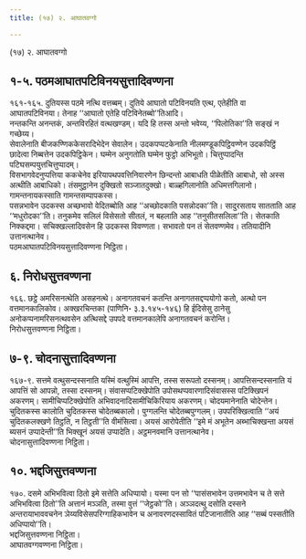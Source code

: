 ```yaml
---
title: (१७) २. आघातवग्गो

---
```

(१७) २. आघातवग्गो  


## १-५. पठमआघातपटिविनयसुत्तादिवण्णना

१६१-१६५. दुतियस्स पठमे नत्थि वत्तब्बम्। दुतिये आघातो पटिविनयति एत्थ, एतेहीति वा आघातपटिविनया। तेनाह ‘‘आघातो एतेहि पटिविनेतब्बो’’तिआदि।  
नन्तकन्ति अनन्तकं, अन्तविरहितं वत्थखण्डम्। यदि हि तस्स अन्तो भवेय्य, ‘‘पिलोतिका’’ति सङ्खं न गच्छेय्य।  
सेवालेनाति बीजकण्णिककेसरादिभेदेन सेवालेन। उदकपप्पटकेनाति नीलमण्डूकपिट्ठिवण्णेन उदकपिट्ठिं छादेत्वा निब्बत्तेन उदकपिट्ठिकेन। घम्मेन अनुगतोति घम्मेन फुट्ठो अभिभूतो। चित्तुप्पादन्ति पटिघसम्पयुत्तचित्तुप्पादम्।  
विसभागवेदनुप्पत्तिया ककचेनेव इरियापथपवत्तिनिवारणेन छिन्दन्तो आबाधति पीळेतीति आबाधो, सो अस्स अत्थीति आबाधिको। तंसमुट्ठानेन दुक्खितो सञ्जातदुक्खो। बाळ्हगिलानोति अधिमत्तगिलानो। गामन्तनायकस्साति गामन्तसम्पापकस्स।  
पसन्नभावेन उदकस्स अच्छभावो वेदितब्बोति आह ‘‘अच्छोदकाति पसन्नोदका’’ति। सादुरसताय सातताति आह ‘‘मधुरोदका’’ति। तनुकमेव सलिलं विसेसतो सीतलं, न बहलाति आह ‘‘तनुसीतसलिला’’ति। सेतकाति निक्कद्दमा। सचिक्खल्लादिवसेन हि उदकस्स विवण्णता। सभावतो पन तं सेतवण्णमेव। ततियादीनि उत्तानत्थानेव।  
पठमआघातपटिविनयसुत्तादिवण्णना निट्ठिता।  


## ६. निरोधसुत्तवण्णना

१६६. छट्ठे अमरिसनत्थेति असहनत्थे। अनागतवचनं कतन्ति अनागतसद्दप्पयोगो कतो, अत्थो पन वत्तमानकालिकोव। अक्खरचिन्तका (पाणिनि॰ ३.३.१४५-१४६) हि ईदिसेसु ठानेसु अनोकप्पनामरिसनत्थवसेन अत्थिसद्दे उपपदे वत्तमानकालेपि अनागतवचनं करोन्ति।  
निरोधसुत्तवण्णना निट्ठिता।  


## ७-९. चोदनासुत्तादिवण्णना

१६७-९. सत्तमे वत्थुसन्दस्सनाति यस्मिं वत्थुस्मिं आपत्ति, तस्स सरूपतो दस्सनम्। आपत्तिसन्दस्सनाति यं आपत्तिं सो आपन्नो, तस्सा दस्सनम्। संवासप्पटिक्खेपोति उपोसथप्पवारणादिसंवासस्स पटिक्खिपनं अकरणम्। सामीचिप्पटिक्खेपोति अभिवादनादिसामीचिकिरियाय अकरणम्। चोदयमानेनाति चोदेन्तेन। चुदितकस्स कालोति चुदितकस्स चोदेतब्बकालो। पुग्गलन्ति चोदेतब्बपुग्गलम्। उपपरिक्खित्वाति ‘‘अयं चुदितकलक्खणे तिट्ठति, न तिट्ठती’’ति वीमंसित्वा। अयसं आरोपेतीति ‘‘इमे मं अभूतेन अब्भाचिक्खन्ता अयसं ब्यसनं उप्पादेन्ती’’ति भिक्खूनं अयसं उप्पादेति। अट्ठमनवमानि उत्तानत्थानेव।  
चोदनासुत्तादिवण्णना निट्ठिता।  


## १०. भद्दजिसुत्तवण्णना

१७०. दसमे अभिभवित्वा ठितो इमे सत्तेति अधिप्पायो। यस्मा पन सो ‘‘पासंसभावेन उत्तमभावेन च ते सत्ते अभिभवित्वा ठितो’’ति अत्तानं मञ्ञति, तस्मा वुत्तं ‘‘जेट्ठको’’ति। अञ्ञदत्थु दसोति दस्सने अन्तरायाभाववचनेन ञेय्यविसेसपरिग्गाहिकभावेन च अनावरणदस्सावितं पटिजानातीति आह ‘‘सब्बं पस्सतीति अधिप्पायो’’ति।  
भद्दजिसुत्तवण्णना निट्ठिता।  
आघातवग्गवण्णना निट्ठिता।  